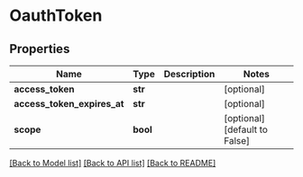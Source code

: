 # OauthToken

## Properties
Name | Type | Description | Notes
------------ | ------------- | ------------- | -------------
**access_token** | **str** |  | [optional] 
**access_token_expires_at** | **str** |  | [optional] 
**scope** | **bool** |  | [optional] [default to False]

[[Back to Model list]](../README.md#documentation-for-models) [[Back to API list]](../README.md#documentation-for-api-endpoints) [[Back to README]](../README.md)

